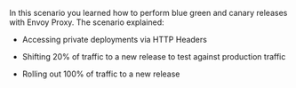 In this scenario you learned how to perform blue green and canary releases with Envoy Proxy. The scenario explained:

* Accessing private deployments via HTTP Headers

* Shifting 20% of traffic to a new release to test against production traffic

* Rolling out 100% of traffic to a new release